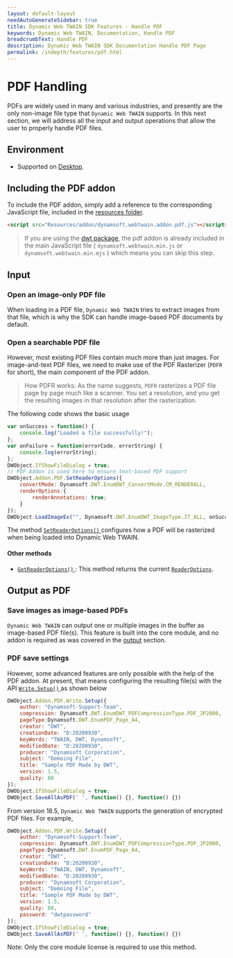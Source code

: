 ```yaml
---
layout: default-layout
needAutoGenerateSidebar: true
title: Dynamic Web TWAIN SDK Features - Handle PDF
keywords: Dynamic Web TWAIN, Documentation, Handle PDF
breadcrumbText: Handle PDF
description: Dynamic Web TWAIN SDK Documentation Handle PDF Page
permalink: /indepth/features/pdf.html
---
```


# PDF Handling 

PDFs are widely used in many and various industries, and presently are the only non-image file type that `Dynamic Web TWAIN` supports. In this next section, we will address all the input and output operations that allow the user to properly handle PDF files.

## Environment

* Supported on [Desktop]({{site.getstarted}}platform.html#browsers-on-desktop-devices).

## Including the PDF addon 

To include the PDF addon, simply add a reference to the corresponding JavaScript file, included in the [resources folder]({{site.faq}}what-are-the-resources-files.html).

``` html
<script src="Resources/addon/dynamsoft.webtwain.addon.pdf.js"></script>
```

> If you are using the [dwt package](https://www.npmjs.com/package/dwt), the pdf addon is already included in the main JavaScript file ( `dynamsoft.webtwain.min.js` or `dynamsoft.webtwain.min.mjs` ) which means you can skip this step.

## Input

### Open an image-only PDF file

When loading in a PDF file, `Dynamic Web TWAIN` tries to extract images from that file, which is why the SDK can handle image-based PDF documents by default. 

### Open a searchable PDF file

However, most existing PDF files contain much more than just images. For image-and-text PDF files, we need to make use of the PDF Rasterizer (`PDFR` for short), the main component of the PDF addon.

> How PDFR works: As the name suggests, `PDFR` rasterizes a PDF file page by page much like a scanner. You set a resolution, and you get the resulting images in that resolution after the rasterization. 

The following code shows the basic usage

``` javascript
var onSuccess = function() {
    console.log("Loaded a file successfully!");
};
var onFailure = function(errorCode, errorString) {
    console.log(errorString);
};
DWObject.IfShowFileDialog = true;
// PDF Addon is used here to ensure text-based PDF support
DWObject.Addon.PDF.SetReaderOptions({
    convertMode: Dynamsoft.DWT.EnumDWT_ConvertMode.CM_RENDERALL,
    renderOptions:{
        renderAnnotations: true;
    }
});
DWObject.LoadImageEx("", Dynamsoft.DWT.EnumDWT_ImageType.IT_ALL, onSuccess, onFailure);
```

The method [ `SetReaderOptions()` ]({{site.info}}api/Addon_PDF.html#setreaderoptions) configures how a PDF will be rasterized when being loaded into Dynamic Web TWAIN.

#### Other methods

* [ `GetReaderOptions()` ]({{site.info}}api/Addon_PDF.html#getreaderoptions): This method returns the current [`ReaderOptions`]({{site.info}}/api/interfaces.html#readeroptions).

## Output as PDF

### Save images as image-based PDFs

`Dynamic Web TWAIN` can output one or multiple images in the buffer as image-based PDF file(s). This feature is built into the core module, and no addon is required as was covered in the [output]({{site.indepth}}features/output.html) section.

### PDF save settings

However, some advanced features are only possible with the help of the PDF addon. At present, that means configuring the resulting file(s) with the API [ `Write.Setup()` ]({{site.info}}api/Addon_PDF.html#writesetup) as shown below

``` javascript
DWObject.Addon.PDF.Write.Setup({
    author: "Dynamsoft-Support-Team",
    compression: Dynamsoft.DWT.EnumDWT_PDFCompressionType.PDF_JP2000,
    pageType:Dynamsoft.DWT.EnumPDF_Page_A4,
    creator: "DWT",
    creationDate: "D:20200930",
    keyWords: "TWAIN, DWT, Dynamsoft",
    modifiedDate: "D:20200930",
    producer: "Dynamsoft Corporation",
    subject: "Demoing File",
    title: "Sample PDF Made by DWT",
    version: 1.5,
    quality: 80
});
DWObject.IfShowFileDialog = true;
DWObject.SaveAllAsPDF(' ', function() {}, function() {})
```

From version 18.5, `Dynamic Web TWAIN` supports the generation of encrypted PDF files. For example,

``` javascript
DWObject.Addon.PDF.Write.Setup({
    author: "Dynamsoft-Support-Team",
    compression: Dynamsoft.DWT.EnumDWT_PDFCompressionType.PDF_JP2000,
    pageType:Dynamsoft.DWT.EnumPDF_Page_A4,
    creator: "DWT",
    creationDate: "D:20200930",
    keyWords: "TWAIN, DWT, Dynamsoft",
    modifiedDate: "D:20200930",
    producer: "Dynamsoft Corporation",
    subject: "Demoing File",
    title: "Sample PDF Made by DWT",
    version: 1.5,
    quality: 80,
    password: "dwtpassword"
});
DWObject.IfShowFileDialog = true;
DWObject.SaveAllAsPDF(' ', function() {}, function() {})
```

Note: Only the core module license is required to use this method.

